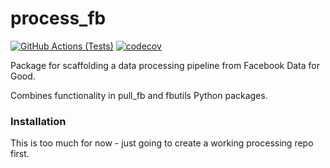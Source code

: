 # process_fb
[![GitHub Actions (Tests)](https://github.com/hamishgibbs/process_fb/workflows/Tests/badge.svg)](https://github.com/hamishgibbs/process_fb)
[![codecov](https://codecov.io/gh/hamishgibbs/process_fb/branch/master/graph/badge.svg)](https://codecov.io/gh/hamishgibbs/process_fb)

Package for scaffolding a data processing pipeline from Facebook Data for Good.

Combines functionality in pull_fb and fbutils Python packages.

### Installation

This is too much for now - just going to create a working processing repo first.

